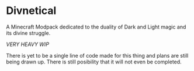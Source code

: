 # Divnetical
A Minecraft Modpack dedicated to the duality of Dark and Light magic and its divine struggle.

*VERY HEAVY WIP*

There is yet to be a single line of code made for this thing and plans are still being drawn up. There is still posibility that it will not even be completed.
